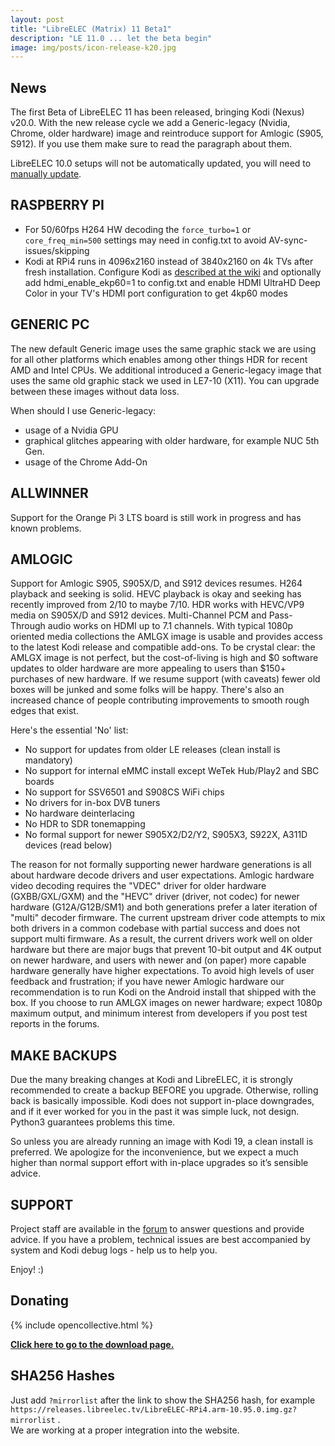 ```yaml
---
layout: post
title: "LibreELEC (Matrix) 11 Beta1"
description: "LE 11.0 ... let the beta begin"
image: img/posts/icon-release-k20.jpg
---
```


## News

The first Beta of LibreELEC 11 has been released, bringing Kodi (Nexus) v20.0.
With the new release cycle we add a Generic-legacy (Nvidia, Chrome, older hardware) image and reintroduce support for Amlogic (S905, S912). If you use them make sure to read the paragraph about them.
  
LibreELEC 10.0 setups will not be automatically updated, you will need to [manually update](https://wiki.libreelec.tv/support/update).

## RASPBERRY PI

- For 50/60fps H264 HW decoding the `force_turbo=1` or `core_freq_min=500` settings may need in config.txt to avoid AV-sync-issues/skipping
- Kodi at RPi4 runs in 4096x2160 instead of 3840x2160 on 4k TVs after fresh installation. Configure Kodi as [described at the wiki](https://wiki.libreelec.tv/configuration/4k-hdr) and optionally add hdmi_enable_ekp60=1 to config.txt and enable HDMI UltraHD Deep Color in your TV's HDMI port configuration to get 4kp60 modes

## GENERIC PC

The new default Generic image uses the same graphic stack we are using for all other platforms which enables among other things HDR for recent AMD and Intel CPUs.
We additional introduced a Generic-legacy image that uses the same old graphic stack we used in LE7-10 (X11). You can upgrade between these images without data loss.

When should I use Generic-legacy:

- usage of a Nvidia GPU
- graphical glitches appearing with older hardware, for example NUC 5th Gen.
- usage of the Chrome Add-On

## ALLWINNER

Support for the Orange Pi 3 LTS board is still work in progress and has known problems.

## AMLOGIC

Support for Amlogic S905, S905X/D, and S912 devices resumes. H264 playback and seeking is solid. HEVC playback is okay and seeking has recently improved from 2/10 to maybe 7/10. HDR works with HEVC/VP9 media on S905X/D and S912 devices. Multi-Channel PCM and Pass-Through audio works on HDMI up to 7.1 channels. With typical 1080p oriented media collections the AMLGX image is usable and provides access to the latest Kodi release and compatible add-ons. To be crystal clear: the AMLGX image is not perfect, but the cost-of-living is high and $0 software updates to older hardware are more appealing to users than $150+ purchases of new hardware. If we resume support (with caveats) fewer old boxes will be junked and some folks will be happy. There's also an increased chance of people contributing improvements to smooth rough edges that exist.

Here's the essential 'No' list:

- No support for updates from older LE releases (clean install is mandatory)
- No support for internal eMMC install except WeTek Hub/Play2 and SBC boards
- No support for SSV6501 and S908CS WiFi chips
- No drivers for in-box DVB tuners
- No hardware deinterlacing
- No HDR to SDR tonemapping
- No formal support for newer S905X2/D2/Y2, S905X3, S922X, A311D devices (read below)

The reason for not formally supporting newer hardware generations is all about hardware decode drivers and user expectations. Amlogic hardware video decoding requires the "VDEC" driver for older hardware (GXBB/GXL/GXM) and the "HEVC" driver (driver, not codec) for newer hardware (G12A/G12B/SM1) and both generations prefer a later iteration of "multi" decoder firmware. The current upstream driver code attempts to mix both drivers in a common codebase with partial success and does not support multi firmware. As a result, the current drivers work well on older hardware but there are major bugs that prevent 10-bit output and 4K output on newer hardware, and users with newer and (on paper) more capable hardware generally have higher expectations. To avoid high levels of user feedback and frustration; if you have newer Amlogic hardware our recommendation is to run Kodi on the Android install that shipped with the box. If you choose to run AMLGX images on newer hardware; expect 1080p maximum output, and minimum interest from developers if you post test reports in the forums.

## MAKE BACKUPS

Due the many breaking changes at Kodi and LibreELEC, it is strongly recommended to create a backup BEFORE you upgrade. Otherwise, rolling back is basically impossible. Kodi does not support in-place downgrades, and if it ever worked for you in the past it was simple luck, not design. Python3 guarantees problems this time.

So unless you are already running an image with Kodi 19, a clean install is preferred. We apologize for the inconvenience, but we expect a much higher than normal support effort with in-place upgrades so it’s sensible advice.

## SUPPORT

Project staff are available in the [forum](https://forum.libreelec.tv) to answer questions and provide advice. If you have a problem, technical issues are best accompanied by system and Kodi debug logs - help us to help you.

Enjoy! :)

## Donating

{% include opencollective.html %}

[**Click here to go to the download page.**](https://libreelec.tv/downloads/)

## SHA256 Hashes

Just add `?mirrorlist` after the link to show the SHA256 hash, for example `https://releases.libreelec.tv/LibreELEC-RPi4.arm-10.95.0.img.gz?mirrorlist` .  
We are working at a proper integration into the website.
